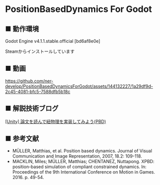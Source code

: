# PositionBasedDynamics For Godot

## ■ 動作環境
Godot Engine v4.1.1.stable.official [bd6af8e0e]

Steamからインストールしています

## ■ 動画


https://github.com/ner-develop/PositionBasedDynamicsForGodot/assets/144132227/1a29df9d-2c45-4081-bfc5-7588dfb5b18c


## ■ 解説技術ブログ
[[Unity] 論文を読んで紐物理を実装してみよう(PBD)](https://zenn.dev/nrdev/articles/141dbc5774f666)

## ■ 参考文献
- MÜLLER, Matthias, et al. Position based dynamics. Journal of Visual Communication and Image Representation, 2007, 18.2: 109-118.
- MACKLIN, Miles; MÜLLER, Matthias; CHENTANEZ, Nuttapong. XPBD: position-based simulation of compliant constrained dynamics. In: Proceedings of the 9th International Conference on Motion in Games. 2016. p. 49-54.
